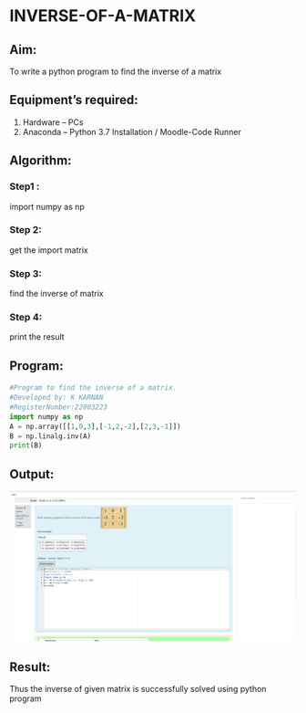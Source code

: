 # INVERSE-OF-A-MATRIX
## Aim:
To write a python program to find the inverse of a matrix
## Equipment’s required:
1. 	Hardware – PCs
2. 	Anaconda – Python 3.7 Installation / Moodle-Code Runner
## Algorithm:
### Step1 : 
import numpy as np
### Step 2: 
get the import matrix
### Step 3: 
find the inverse of matrix
### Step 4: 
print the result

## Program:
```python
#Program to find the inverse of a matrix.
#Developed by: K KARNAN
#RegisterNumber:22003223
import numpy as np
A = np.array([[1,0,3],[-1,2,-2],[2,3,-1]])
B = np.linalg.inv(A)
print(B)
```
## Output:
![output](inverse.png)
## Result:
Thus the inverse of given matrix is successfully solved using python program

